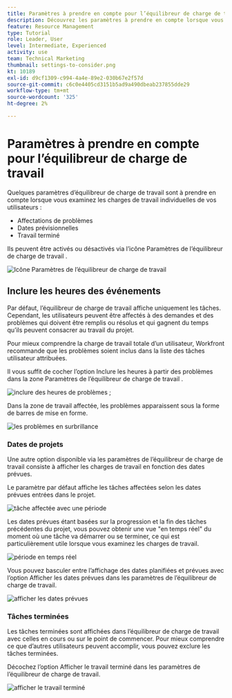 ```yaml
---
title: Paramètres à prendre en compte pour l’équilibreur de charge de travail
description: Découvrez les paramètres à prendre en compte lorsque vous analysez les charges de travail individuelles de vos utilisateurs.
feature: Resource Management
type: Tutorial
role: Leader, User
level: Intermediate, Experienced
activity: use
team: Technical Marketing
thumbnail: settings-to-consider.png
kt: 10189
exl-id: d9cf1309-c994-4a4e-89e2-030b67e2f57d
source-git-commit: c6c0e4405cd3151b5ad9a490dbeab237855dde29
workflow-type: tm+mt
source-wordcount: '325'
ht-degree: 2%

---
```


# Paramètres à prendre en compte pour l’équilibreur de charge de travail

Quelques paramètres d’équilibreur de charge de travail sont à prendre en compte lorsque vous examinez les charges de travail individuelles de vos utilisateurs :

* Affectations de problèmes
* Dates prévisionnelles
* Travail terminé


Ils peuvent être activés ou désactivés via l’icône Paramètres de l’équilibreur de charge de travail .

![Icône Paramètres de l’équilibreur de charge de travail](assets/STC_01.png)

## Inclure les heures des événements

Par défaut, l’équilibreur de charge de travail affiche uniquement les tâches. Cependant, les utilisateurs peuvent être affectés à des demandes et des problèmes qui doivent être remplis ou résolus et qui gagnent du temps qu’ils peuvent consacrer au travail du projet.

Pour mieux comprendre la charge de travail totale d’un utilisateur, Workfront recommande que les problèmes soient inclus dans la liste des tâches utilisateur attribuées.

Il vous suffit de cocher l’option Inclure les heures à partir des problèmes dans la zone Paramètres de l’équilibreur de charge de travail .

![inclure des heures de problèmes ;](assets/STC_02.png)

Dans la zone de travail affectée, les problèmes apparaissent sous la forme de barres de mise en forme.

![les problèmes en surbrillance](assets/STC_03.png)

### Dates de projets

Une autre option disponible via les paramètres de l’équilibreur de charge de travail consiste à afficher les charges de travail en fonction des dates prévues.

Le paramètre par défaut affiche les tâches affectées selon les dates prévues entrées dans le projet.

![tâche affectée avec une période](assets/STC_04.png)

Les dates prévues étant basées sur la progression et la fin des tâches précédentes du projet, vous pouvez obtenir une vue &quot;en temps réel&quot; du moment où une tâche va démarrer ou se terminer, ce qui est particulièrement utile lorsque vous examinez les charges de travail.

![période en temps réel](assets/STC_05.png)

Vous pouvez basculer entre l’affichage des dates planifiées et prévues avec l’option Afficher les dates prévues dans les paramètres de l’équilibreur de charge de travail.

![afficher les dates prévues](assets/STC_06.png)

### Tâches terminées

Les tâches terminées sont affichées dans l’équilibreur de charge de travail avec celles en cours ou sur le point de commencer. Pour mieux comprendre ce que d’autres utilisateurs peuvent accomplir, vous pouvez exclure les tâches terminées.

Décochez l’option Afficher le travail terminé dans les paramètres de l’équilibreur de charge de travail.

![afficher le travail terminé](assets/STC_07.png)
